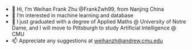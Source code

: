 - 👋 Hi, I’m Weihan Frank Zhu @FrankZwh99, from Nanjing China
- 👀 I’m interested in machine learning and database
- 🌱 I just graduated with a degree of Applied Maths @ University of Notre Dame, and I will move to Pittsburgh to study Artificial Intelligence @ CMU
- 📫 Appreciate any suggestions at weihanzh@andrew.cmu.edu

<!---
FrankZwh99/FrankZwh99 is a ✨ special ✨ repository because its `README.md` (this file) appears on your GitHub profile.
You can click the Preview link to take a look at your changes.
--->
